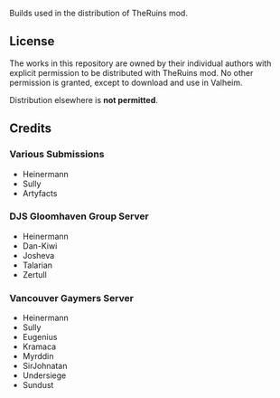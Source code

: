 Builds used in the distribution of TheRuins mod.

## License
The works in this repository are owned by their individual authors with explicit permission to be distributed with TheRuins mod. No other permission is granted, except to download and use in Valheim.

Distribution elsewhere is **not permitted**.

## Credits

### Various Submissions
- Heinermann
- Sully
- Artyfacts

### DJS Gloomhaven Group Server
- Heinermann
- Dan-Kiwi
- Josheva
- Talarian
- Zertull

### Vancouver Gaymers Server
- Heinermann
- Sully
- Eugenius
- Kramaca
- Myrddin
- SirJohnatan
- Undersiege
- Sundust
